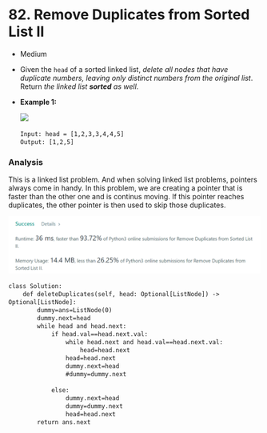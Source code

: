 # 82. Remove Duplicates from Sorted List II

* Medium
*   Given the `head` of a sorted linked list, _delete all nodes that have duplicate numbers, leaving only distinct numbers from the original list_. Return _the linked list **sorted** as well_.

    &#x20;
*   **Example 1:**

    ![](https://assets.leetcode.com/uploads/2021/01/04/linkedlist1.jpg)

    ```
    Input: head = [1,2,3,3,4,4,5]
    Output: [1,2,5]
    ```



### Analysis&#x20;

This is a linked list problem. And when solving linked list problems, pointers always come in handy. In this problem, we are creating a pointer that is faster than the other one and is continus moving. If this pointer reaches duplicates, the other pointer is then used to skip those duplicates.&#x20;

![](<../../../../.gitbook/assets/image (153).png>)

```
class Solution:
    def deleteDuplicates(self, head: Optional[ListNode]) -> Optional[ListNode]:
        dummy=ans=ListNode(0)
        dummy.next=head
        while head and head.next:
            if head.val==head.next.val:
                while head.next and head.val==head.next.val:
                    head=head.next
                head=head.next
                dummy.next=head
                #dummy=dummy.next

            else:
                dummy.next=head
                dummy=dummy.next
                head=head.next
        return ans.next
```
